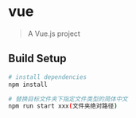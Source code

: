 # vue

> A Vue.js project

## Build Setup

``` bash
# install dependencies
npm install

# 替换目标文件夹下指定文件类型的简体中文
npm run start xxx(文件夹绝对路径)
